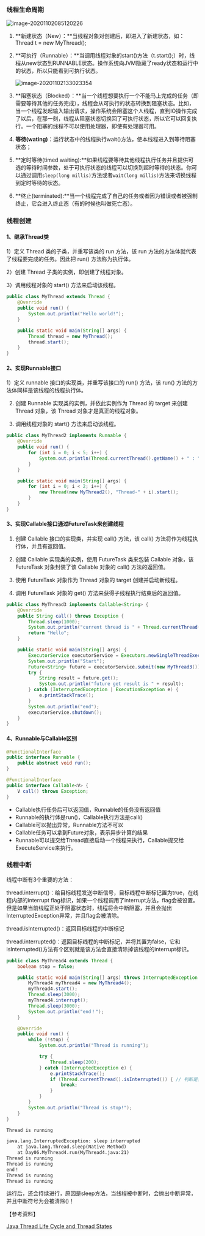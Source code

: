 ### 线程生命周期

![image-20201102085120226](E:\Github\KnowledgeNotes\picture\image-20201102085120226.png)

1. **新建状态（New）：**当线程对象对创建后，即进入了新建状态，如：Thread t = new MyThread();

2. **可执行（Runnable）：**当调用线程对象的start()方法（t.start();）时，线程从new状态到RUNNABLE状态。操作系统向JVM隐藏了ready状态和运行中的状态，所以只能看到可执行状态。

   ![image-20201102133023354](E:\Github\KnowledgeNotes\picture\image-20201102133023354.png)

3. **阻塞状态（Blocked）：**当一个线程想要执行一个不能马上完成的任务（即需要等待其他的任务完成），线程会从可执行的状态转换到阻塞状态。比如，当一个线程发起输入输出请求，操作系统会阻塞这个人线程，直到IO操作完成了以后，在那一刻，线程从阻塞状态切换回了可执行状态，所以它可以回复执行。一个阻塞的线程不可以使用处理器，即使有处理器可用。

4. **等待(wating)**：运行状态中的线程执行wait()方法，使本线程进入到等待阻塞状态；

5. **定时等待(timed waiting):**如果线程要等待其他线程执行任务并且提供可选的等待时间参数，处于可执行状态的线程可以切换到超时等待的状态。你可以通过调用`sleep(long millis)`方法或者`wait(long millis)`方法来切换线程到定时等待的状态。

6. **终止(terminated):**当一个线程完成了自己的任务或者因为错误或者被强制终止，它会进入终止态（有的时候也叫做死亡态）。



### 线程创建

#### 1、继承Thread类

1）定义 Thread 类的子类，并重写该类的 run 方法，该 run 方法的方法体就代表了线程要完成的任务。因此把 run() 方法称为执行体。

2）创建 Thread 子类的实例，即创建了线程对象。

3）调用线程对象的 start() 方法来启动该线程。

```Java
public class MyThread extends Thread {
    @Override
    public void run() {
        System.out.println("Hello world!");
    }

    public static void main(String[] args) {
        Thread thread = new MyThread();
        thread.start();
    }
}
```



#### 2、实现Runnable接口

1）定义 runnable 接口的实现类，并重写该接口的 run() 方法，该 run() 方法的方法体同样是该线程的线程执行体。

2)  创建 Runnable 实现类的实例，并依此实例作为 Thread 的 target 来创建 Thread 对象，该 Thread 对象才是真正的线程对象。

3) 调用线程对象的 start() 方法来启动该线程。

```Java
public class MyThread2 implements Runnable {
    @Override
    public void run() {
        for (int i = 0; i < 5; i++) {
            System.out.println(Thread.currentThread().getName() + " : " + i);
        }
    }

    public static void main(String[] args) {
        for (int i = 0; i < 2; i++) {
            new Thread(new MyThread2(), "Thread-" + i).start();
        }
    }
}
```



#### 3、实现Callable接口通过FutureTask来创建线程

1) 创建 Callable 接口的实现类，并实现 call() 方法，该 call() 方法将作为线程执行体，并且有返回值。

2) 创建 Callable 实现类的实例，使用 FutureTask 类来包装 Callable 对象，该 FutureTask 对象封装了该 Callable 对象的 call() 方法的返回值。

3) 使用 FutureTask 对象作为 Thread 对象的 target 创建并启动新线程。

4) 调用 FutureTask 对象的 get() 方法来获得子线程执行结束后的返回值。

```Java
public class MyThread3 implements Callable<String> {
    @Override
    public String call() throws Exception {
        Thread.sleep(1000);
        System.out.println("current thread is " + Thread.currentThread());
        return "Hello";
    }

    public static void main(String[] args) {
        ExecutorService executorService = Executors.newSingleThreadExecutor();
        System.out.println("Start");
        Future<String> future = executorService.submit(new MyThread3());
        try {
            String result = future.get();
            System.out.println("future get result is " + result);
        } catch (InterruptedException | ExecutionException e) {
            e.printStackTrace();
        }
        System.out.println("end");
        executorService.shutdown();
    }
}
```



#### 4、Runnable与Callable区别

```java
@FunctionalInterface
public interface Runnable {
    public abstract void run();
}

@FunctionalInterface
public interface Callable<V> {
    V call() throws Exception;
}
```

- Callable执行任务后可以返回值，Runnable的任务没有返回值
- Runnable的执行体是run()，Callable执行方法是call()
- Callable可以抛出异常，Runnable方法不可以
- Callable任务可以拿到Future对象，表示异步计算的结果
- Runnable可以提交给Thread直接启动一个线程来执行，Callable提交给ExecuteService来执行。



### 线程中断

线程中断有3个重要的方法：

thread.interrupt()：给目标线程发送中断信号，目标线程中断标记置为true，在线程内部的interrupt flag标识，如果一个线程调用了interrupt方法，flag会被设置。但是如果当前线程正处于阻塞状态时，线程将会中断阻塞，并且会抛出InterruptedException异常，并且flag会被清除。

thread.isInterrupted()：返回目标线程的中断标记

thread.interrupted()：返回目标线程的中断标记，并将其置为false，它和isInterrupted()方法有个区别就是该方法会直接清除掉该线程的interrupt标识。

```java
public class MyThread4 extends Thread {
    boolean stop = false;

    public static void main(String[] args) throws InterruptedException {
        MyThread4 myThread4 = new MyThread4();
        myThread4.start();
        Thread.sleep(3000);
        myThread4.interrupt();
        Thread.sleep(3000);
        System.out.println("end！");
    }

    @Override
    public void run() {
        while (!stop) {
            System.out.println("Thread is running");

            try {
                Thread.sleep(200);
            } catch (InterruptedException e) {
                e.printStackTrace();
                if (Thread.currentThread().isInterrupted()) { // 判断是否中断， sleep抛出异常后，被置为false
                    break;
                }
            }
        }
        System.out.println("Thread is stop!");
    }
}
```

```markdown
Thread is running

java.lang.InterruptedException: sleep interrupted
	at java.lang.Thread.sleep(Native Method)
	at Day06.MyThread4.run(MyThread4.java:21)
Thread is running
Thread is running
end！
Thread is running
Thread is running
```

运行后，还会持续进行，原因是sleep方法，当线程被中断时，会抛出中断异常，并且中断符号为会被清除()！









【参考资料】

[Java Thread Life Cycle and Thread States](https://howtodoinjava.com/java/multi-threading/java-thread-life-cycle-and-thread-states/)
